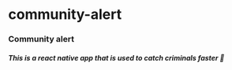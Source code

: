 # community-alert
<h3>Community alert</h3>
<h5>This is a react native app that is used to catch criminals faster 🚀️ </h5>
